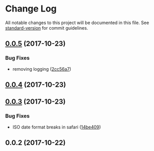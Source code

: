 # Change Log

All notable changes to this project will be documented in this file. See [standard-version](https://github.com/conventional-changelog/standard-version) for commit guidelines.

<a name="0.0.5"></a>
## [0.0.5](https://github.com/robdesisto/cub-site-backend/compare/v0.0.4...v0.0.5) (2017-10-23)


### Bug Fixes

* removing logging ([2cc56a7](https://github.com/robdesisto/cub-site-backend/commit/2cc56a7))



<a name="0.0.4"></a>
## [0.0.4](https://github.com/robdesisto/cub-site-backend/compare/v0.0.3...v0.0.4) (2017-10-23)



<a name="0.0.3"></a>
## [0.0.3](https://github.com/robdesisto/cub-site-backend/compare/v0.0.2...v0.0.3) (2017-10-23)


### Bug Fixes

* ISO date format breaks in safari ([14be409](https://github.com/robdesisto/cub-site-backend/commit/14be409))



<a name="0.0.2"></a>
## 0.0.2 (2017-10-22)
